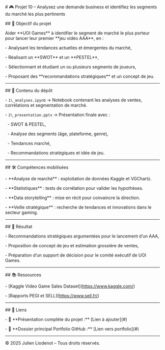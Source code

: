 \# 🎮 Projet 10 – Analysez une demande business et identifiez les segments du marché les plus pertinents



\## 🎯 Objectif du projet

Aider \*\*UOI Games\*\* à identifier le segment de marché le plus porteur pour lancer leur premier \*\*jeu vidéo AAA\*\*, en :

\- Analysant les tendances actuelles et émergentes du marché,

\- Réalisant un \*\*SWOT\*\* et un \*\*PESTEL\*\*,

\- Sélectionnant et étudiant un ou plusieurs segments de joueurs,

\- Proposant des \*\*recommandations stratégiques\*\* et un concept de jeu.



---



\## 📂 Contenu du dépôt

\- `1\_analyses.ipynb` → Notebook contenant les analyses de ventes, corrélations et segmentation de marché.

\- `2\_presentation.pptx` → Présentation finale avec :

&nbsp; - SWOT \& PESTEL,

&nbsp; - Analyse des segments (âge, plateforme, genre),

&nbsp; - Tendances marché,

&nbsp; - Recommandations stratégiques et idée de jeu.



---



\## 🛠️ Compétences mobilisées

\- \*\*Analyse de marché\*\* : exploitation de données Kaggle et VGChartz.

\- \*\*Statistiques\*\* : tests de corrélation pour valider les hypothèses.

\- \*\*Data storytelling\*\* : mise en récit pour convaincre la direction.

\- \*\*Veille stratégique\*\* : recherche de tendances et innovations dans le secteur gaming.



---



\## 🚀 Résultat

\- Recommandations stratégiques argumentées pour le lancement d’un AAA,

\- Proposition de concept de jeu et estimation grossière de ventes,

\- Préparation d’un support de décision pour le comité exécutif de UOI Games.



---



\## 📚 Ressources

\- \[Kaggle Video Game Sales Dataset](https://www.kaggle.com/)

\- \[Rapports PEGI et SELL](https://www.sell.fr/)



---



\## 🔗 Liens

\- 🔗 \*\*Présentation complète du projet :\*\* \[Lien à ajouter](#)

\- 🔗 \*\*Dossier principal Portfolio GitHub :\*\* \[Lien vers portfolio](#)



---

© 2025 Julien Liodenot – Tous droits réservés.



